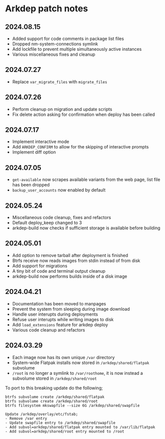 # Arkdep patch notes

## 2024.08.15
- Added support for code comments in package list files
- Dropped nm-system-connections symlink
- Add lockfile to prevent multiple simultaneously active instances
- Various miscellaneous fixes and cleanup

## 2024.07.27
- Replace `var_migrate_files` with `migrate_files`

## 2024.07.26
- Perform cleanup on migration and update scripts
- Fix delete action asking for confirmation when deploy has been called

## 2024.07.17
- Implement interactive mode
- Add `ARKDEP_CONFIRM` to allow for the skipping of interactive prompts
- Implement diff option

## 2024.07.05
- `get-available` now scrapes available variants from the web page, list file has been dropped
- `backup_user_accounts` now enabled by default

## 2024.05.24
- Miscellaneous code cleanup, fixes and refactors
- Default deploy\_keep changed to 3
- arkdep-build now checks if sufficient storage is available before building

## 2024.05.01
- Add option to remove tarball after deployment is finished
- Btrfs receive now reads images from stdin instead of from disk
- Add support for migrations
- A tiny bit of code and terminal output cleanup
- arkdep-build now performs builds inside of a disk image

## 2024.04.21
- Documentation has been moved to manpages
- Prevent the system from sleeping during image download
- Handle user interupts during deployments
- Refuse user interupts while writing images to disk
- Add `load_extensions` feature for arkdep deploy
- Various code cleanup and refactors

## 2024.03.29
- Each image now has its own unique `/var` directory
- System-wide Flatpak installs now stored in `/arkdep/shared/flatpak` subvolume
- `/root` is no longer a symlink to `/var/roothome`, it is now instead a subvolume stored in `/arkdep/shared/root`

To port to this breaking update do the following;
```console
btrfs subvolume create /arkdep/shared/flatpak
btrfs subvolume create /arkdep/shared/root
btrfs filesystem mkswapfile --size 6G /arkdep/shared/swapfile

Update /arkdep/overlay/etc/fstab;
- Remove /var entry
- Update swapfile entry to /arkdep/shared/swapfile
- Add subvol=arkdep/shared/flatpak entry mounted to /var/lib/flatpak
- Add subvol=arkdep/shared/root entry mounted to /root
```
